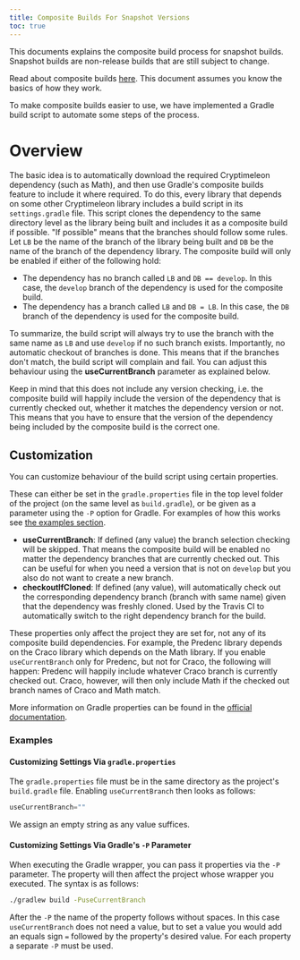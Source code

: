 ```yaml
---
title: Composite Builds For Snapshot Versions
toc: true
---
```


This documents explains the composite build process for snapshot builds.
Snapshot builds are non-release builds that are still subject to change.

Read about composite builds [here](https://docs.gradle.org/current/userguide/composite_builds.html).
This document assumes you know the basics of how they work.

To make composite builds easier to use, we have implemented a Gradle build script to automate some steps of the process.

# Overview
The basic idea is to automatically download the required Cryptimeleon dependency (such as Math), and then use Gradle's composite builds feature to include it where required.
To do this, every library that depends on some other Cryptimeleon library includes a build script in its `settings.gradle` file.
This script clones the dependency to the same directory level as the library being built and includes it as a composite build if possible.
"If possible" means that the branches should follow some rules. Let `LB` be the name of the branch of the library being built and `DB` be the name of the branch of the dependency library. The composite build will only be enabled if either of the following hold:

- The dependency has no branch called `LB` and `DB == develop`. In this case, the `develop` branch of the dependency is used for the composite build.
- The dependency has a branch called `LB` and `DB = LB`. In this case, the `DB` branch of the dependency is used for the composite build.

To summarize, the build script will always try to use the branch with the same name as `LB` and use `develop` if no such branch exists.
Importantly, no automatic checkout of branches is done. 
This means that if the branches don't match, the build script will complain and fail. 
You can adjust this behaviour using the **useCurrentBranch** parameter as explained below.

Keep in mind that this does not include any version checking, i.e. the composite build will happily include the version of the dependency that is currently checked out, whether it matches the dependency version or not.
This means that you have to ensure that the version of the dependency being included by the composite build is the correct one.

## Customization
You can customize behaviour of the build script using certain properties.

These can either be set in the `gradle.properties` file in the top level folder of the project (on the same level as `build.gradle`), or be given as a parameter using the `-P` option for Gradle.
For examples of how this works see [the examples section](#examples).

- **useCurrentBranch**: If defined (any value) the branch selection checking will be skipped. 
    That means the composite build will be enabled no matter the dependency branches that are currently checked out.
    This can be useful for when you need a version that is not on `develop` but you also do not want to create a new branch.
- **checkoutIfCloned**: If defined (any value), will automatically check out the corresponding
    dependency branch (branch with same name) given that the dependency was freshly cloned.
    Used by the Travis CI to automatically switch to the right dependency branch for the build.

These properties only affect the project they are set for, not any of its composite build dependencies.
For example, the Predenc library depends on the Craco library which depends on the Math library.
If you enable `useCurrentBranch` only for Predenc, but not for Craco, the following will happen:
Predenc will happily include whatever Craco branch is currently checked out.
Craco, however, will then only include Math if the checked out branch names of Craco and Math match.

More information on Gradle properties can be found in the [official documentation](https://docs.gradle.org/current/userguide/build_environment.html#sec:gradle_configuration_properties).

### Examples

#### Customizing Settings Via `gradle.properties`
The `gradle.properties` file must be in the same directory as the project's `build.gradle` file.
Enabling `useCurrentBranch` then looks as follows:
```groovy
useCurrentBranch=""
```
We assign an empty string as any value suffices.

#### Customizing Settings Via Gradle's `-P` Parameter
When executing the Gradle wrapper, you can pass it properties via the `-P` parameter.
The property will then affect the project whose wrapper you executed.
The syntax is as follows:
```bash
./gradlew build -PuseCurrentBranch
```
After the `-P` the name of the property follows without spaces.
In this case `useCurrentBranch` does not need a value, but to set a value you would add an equals sign `=` followed by the property's desired value.
For each property a separate `-P` must be used.
